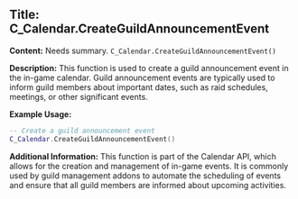 ## Title: C_Calendar.CreateGuildAnnouncementEvent

**Content:**
Needs summary.
`C_Calendar.CreateGuildAnnouncementEvent()`

**Description:**
This function is used to create a guild announcement event in the in-game calendar. Guild announcement events are typically used to inform guild members about important dates, such as raid schedules, meetings, or other significant events.

**Example Usage:**
```lua
-- Create a guild announcement event
C_Calendar.CreateGuildAnnouncementEvent()
```

**Additional Information:**
This function is part of the Calendar API, which allows for the creation and management of in-game events. It is commonly used by guild management addons to automate the scheduling of events and ensure that all guild members are informed about upcoming activities.